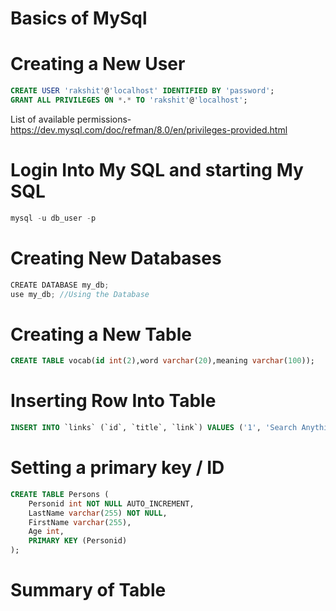 # Basics of MySql

# Creating a New User

```sql
CREATE USER 'rakshit'@'localhost' IDENTIFIED BY 'password';
GRANT ALL PRIVILEGES ON *.* TO 'rakshit'@'localhost';
```

List of available permissions- https://dev.mysql.com/doc/refman/8.0/en/privileges-provided.html

# Login Into My SQL and starting My SQL

```sql
mysql -u db_user -p
```

# Creating New Databases

```jsx
CREATE DATABASE my_db;
use my_db; //Using the Database
```

# Creating a New Table

```sql
CREATE TABLE vocab(id int(2),word varchar(20),meaning varchar(100));
```

# Inserting Row Into Table

```sql
INSERT INTO `links` (`id`, `title`, `link`) VALUES ('1', 'Search Anything you Want', 'https://www.google.com/');
```

# Setting a primary key / ID

```sql
CREATE TABLE Persons (
    Personid int NOT NULL AUTO_INCREMENT,
    LastName varchar(255) NOT NULL,
    FirstName varchar(255),
    Age int,
    PRIMARY KEY (Personid)
);
```

# Summary of Table